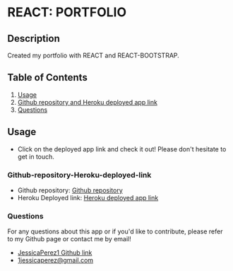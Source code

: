# REACT: PORTFOLIO

## Description

Created my portfolio with REACT and REACT-BOOTSTRAP.

## Table of Contents

1. [Usage](#Usage)
2. [Github repository and Heroku deployed app link](#Github-repository-Heroku-deployed-link)
3. [Questions](#Questions)

## Usage

- Click on the deployed app link and check it out! Please don't hesitate to get in touch.

### Github-repository-Heroku-deployed-link

- Github repository:
  [Github repository](https://github.com/JessicaPerez1/REACT-Portfolio.git)
- Heroku Deployed link:
  [Heroku deployed app link](https://peaceful-chamber-26658.herokuapp.com/)

### Questions

For any questions about this app or if you'd like to contribute, please refer to my Github page or contact me by email!

- [JessicaPerez1 Github link](https://github.com/JessicaPerez1)
- 1jessicaperez@gmail.com

